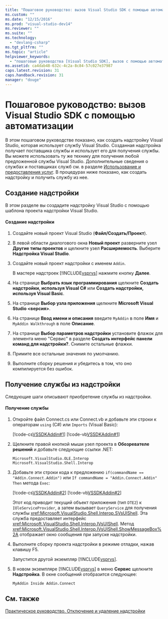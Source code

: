 ```yaml
---
title: "Пошаговое руководство: вызов Visual Studio SDK с помощью автоматизации | Microsoft Docs"
ms.custom: ""
ms.date: "12/15/2016"
ms.prod: "visual-studio-dev14"
ms.reviewer: ""
ms.suite: ""
ms.technology: 
  - "devlang-csharp"
ms.tgt_pltfrm: ""
ms.topic: "article"
helpviewer_keywords: 
  - "пошаговые руководства [Visual Studio SDK], вызов с помощью автоматизации"
ms.assetid: ca4dab48-632c-4c2a-8c84-57c027e37987
caps.latest.revision: 31
caps.handback.revision: 31
manager: "douge"
---
```

# Пошаговое руководство: вызов Visual Studio SDK с помощью автоматизации
В этом пошаговом руководстве показано, как создать надстройку Visual Studio, которая использует службу Visual Studio. Созданная надстройка получает поставщика службы и использует его для получения службы. Вы можете использовать ту же технику для получения любой предложенной службы Visual Studio. Дополнительные сведения о службах и поставщиках служб см. в разделе [Использование и предоставления услуг](../Topic/Using%20and%20Providing%20Services.md). В процедурах ниже показано, как создать надстройку и получить службу из нее.  
  
## Создание надстройки  
 В этом разделе вы создадите надстройку Visual Studio с помощью шаблона проекта надстройки Visual Studio.  
  
#### Создание надстройки  
  
1.  Создайте новый проект Visual Studio \(**Файл\/Создать\/Проект**\).  
  
2.  В левой области диалогового окна **Новый проект** разверните узел **Другие типы проектов** и щелкните узел **Расширяемость**. Выберите **Надстройка Visual Studio**.  
  
3.  Создайте новый проект надстройки с именем `Addin`.  
  
     В мастере надстроек [!INCLUDE[vsprvs](../assembler/masm/includes/vsprvs_md.md)] нажмите кнопку **Далее**.  
  
4.  На странице **Выбрать язык программирования** щелкните **Создать надстройки, используя Visual C\#** или **Создать надстройки, используя Visual Basic**.  
  
5.  На странице **Выбор узла приложения** щелкните **Microsoft Visual Studio \<версия\>**.  
  
6.  На странице **Ввод имени и описания** введите `MyAddin` в поле **Имя** и `MyAddin Walkthrough` в поле **Описание**.  
  
7.  На странице **Выбор параметров надстройки** установите флажок для элемента меню "Сервис" в разделе **Создать интерфейс панели команд для надстройки?**. Снимите остальные флажки.  
  
8.  Примите все остальные значения по умолчанию.  
  
9. Выполните сборку решения и убедитесь в том, что оно компилируется без ошибок.  
  
## Получение службы из надстройки  
 Следующие шаги описывают приобретение службы из надстройки.  
  
#### Получение службы  
  
1.  Откройте файл Connect.cs или Connect.vb и добавьте эти строки к операторам `using` \(C\#\) или `Imports` \(Visual Basic\):  
  
     [!code-cs[VSSDKAddin#1](../misc/codesnippet/CSharp/walkthrough-calling-into-the-visual-studio-sdk-by-using-automation_1.cs)]
     [!code-vb[VSSDKAddin#1](../misc/codesnippet/VisualBasic/walkthrough-calling-into-the-visual-studio-sdk-by-using-automation_1.vb)]  
  
2.  Щелкните правой кнопкой мыши узел проекта в **Обозревателе решений** и добавьте следующие ссылки .NET:  
  
    ```  
    Microsoft.VisualStudio.OLE.Interop Microsoft.VisualStudio.Shell.Interop  
    ```  
  
3.  Добавьте эти строки кода к предложению `if(commandName == "Addin.Connect.Addin")` или `If commandName = "Addin.Connect.Addin" Then` метода `Exec`:  
  
     [!code-cs[VSSDKAddin#2](../misc/codesnippet/CSharp/walkthrough-calling-into-the-visual-studio-sdk-by-using-automation_2.cs)]
     [!code-vb[VSSDKAddin#2](../misc/codesnippet/VisualBasic/walkthrough-calling-into-the-visual-studio-sdk-by-using-automation_2.vb)]  
  
     Этот код приводит текущий объект приложения \(тип `DTE2`\) к `IOleServiceProvider`, а затем вызывает `QueryService` для получения службы <xref:Microsoft.VisualStudio.Shell.Interop.SVsUIShell>. Эта служба предоставляет интерфейс <xref:Microsoft.VisualStudio.Shell.Interop.IVsUIShell>. Метод <xref:Microsoft.VisualStudio.Shell.Interop.IVsUIShell.ShowMessageBox%2A> отображает окно сообщения при запуске надстройки.  
  
4.  Выполните сборку проекта надстройки в режиме отладки, нажав клавишу F5.  
  
     Запустится другой экземпляр [!INCLUDE[vsprvs](../assembler/masm/includes/vsprvs_md.md)].  
  
5.  В новом экземпляре [!INCLUDE[vsprvs](../assembler/masm/includes/vsprvs_md.md)] в меню **Сервис** щелкните **Надстройка**. В окне сообщений отобразится следующее:  
  
    ```  
    MyAddin Inside Addin.Connect  
    ```  
  
## См. также  
 [Практическое руководство. Отключение и удаление надстройки](../Topic/How%20to:%20Deactivate%20and%20Remove%20an%20Add-In.md)
